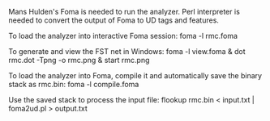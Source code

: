 Mans Hulden's Foma is needed to run the analyzer.
Perl interpreter is needed to convert the output of Foma to UD tags and features.

To load the analyzer into interactive Foma session:
foma -l rmc.foma

To generate and view the FST net in Windows:
foma -l view.foma & dot rmc.dot -Tpng -o rmc.png & start rmc.png

To load the analyzer into Foma, compile it and automatically save the binary stack as rmc.bin:
foma -l compile.foma

Use the saved stack to process the input file:
flookup rmc.bin < input.txt | foma2ud.pl > output.txt
